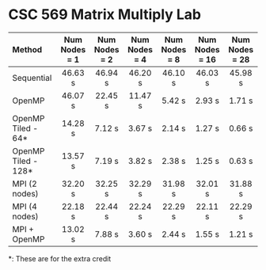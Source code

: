 # CSC 569 Matrix Multiply Lab

| Method             | Num Nodes = 1| Num Nodes = 2| Num Nodes = 4| Num Nodes = 8 | Num Nodes = 16| Num Nodes = 28|
| :----------------  | :----------: | :----------: | :----------: | :-----------: | :-----------: | :-----------: |
| Sequential         | 46.63 s      | 46.94 s      | 46.20 s      | 46.10 s       | 46.03 s       | 45.98 s       |
| OpenMP             | 46.07 s      | 22.45 s      | 11.47 s      | 5.42 s        | 2.93 s        | 1.71 s        |
| OpenMP Tiled - 64* | 14.28 s      | 7.12 s       | 3.67 s       | 2.14 s        | 1.27 s        | 0.66 s        |
| OpenMP Tiled - 128*| 13.57 s      | 7.19 s       | 3.82 s       | 2.38 s        | 1.25 s        | 0.63 s        |
| MPI (2 nodes)      | 32.20 s      | 32.25 s      | 32.29 s      | 31.98 s       | 32.01 s       | 31.88 s       |
| MPI (4 nodes)      | 22.18 s      | 22.44 s      | 22.24 s      | 22.29 s       | 22.11 s       | 22.29 s       |
| MPI + OpenMP       | 13.02 s      | 7.88 s       | 3.60 s       | 2.44 s        | 1.55 s        | 1.21 s        |

*:  These are for the extra credit
